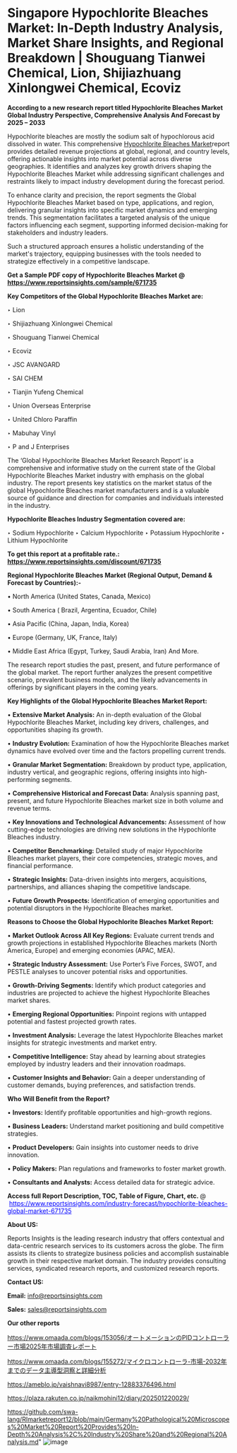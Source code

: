 # Singapore Hypochlorite Bleaches Market: In-Depth Industry Analysis, Market Share Insights, and Regional Breakdown | Shouguang Tianwei Chemical, Lion, Shijiazhuang Xinlongwei Chemical, Ecoviz

<strong>According to a new research report titled Hypochlorite Bleaches Market Global Industry Perspective, Comprehensive Analysis And Forecast by 2025 – 2033</strong>

Hypochlorite bleaches are mostly the sodium salt of hypochlorous acid dissolved in water. This comprehensive <a href=https://www.reportsinsights.com/sample/671735>Hypochlorite Bleaches Market</a>report provides detailed revenue projections at global, regional, and country levels, offering actionable insights into market potential across diverse geographies. It identifies and analyzes key growth drivers shaping the Hypochlorite Bleaches Market while addressing significant challenges and restraints likely to impact industry development during the forecast period.

To enhance clarity and precision, the report segments the Global Hypochlorite Bleaches Market based on type, applications, and region, delivering granular insights into specific market dynamics and emerging trends. This segmentation facilitates a targeted analysis of the unique factors influencing each segment, supporting informed decision-making for stakeholders and industry leaders.

Such a structured approach ensures a holistic understanding of the market's trajectory, equipping businesses with the tools needed to strategize effectively in a competitive landscape.

<strong>Get a Sample PDF copy of Hypochlorite Bleaches Market </strong><strong>@<a href=https://www.reportsinsights.com/sample/671735 style=color:#0000ff;> https://www.reportsinsights.com/sample/671735</a></strong></font>

<strong>Key Competitors of the Global Hypochlorite Bleaches Market are:</strong>

‣ Lion

‣ Shijiazhuang Xinlongwei Chemical

‣ Shouguang Tianwei Chemical

‣ Ecoviz

‣ JSC AVANGARD

‣ SAI CHEM

‣ Tianjin Yufeng Chemical

‣ Union Overseas Enterprise

‣ United Chloro Paraffin

‣ Mabuhay Vinyl

‣ P and J Enterprises

The ‘Global Hypochlorite Bleaches Market Research Report’ is a comprehensive and informative study on the current state of the Global Hypochlorite Bleaches Market industry with emphasis on the global industry. The report presents key statistics on the market status of the global Hypochlorite Bleaches market manufacturers and is a valuable source of guidance and direction for companies and individuals interested in the industry.

<strong>Hypochlorite Bleaches Industry Segmentation covered are:</strong>

‣ Sodium Hypochlorite
‣ Calcium Hypochlorite
‣ Potassium Hypochlorite
‣ Lithium Hypochlorite

<strong>To get this report at a profitable rate.: <a href=https://www.reportsinsights.com/discount/671735 style=color:#0000ff;>https://www.reportsinsights.com/discount/671735</a></strong></font>

<strong>Regional Hypochlorite Bleaches Market (Regional Output, Demand &amp; Forecast by Countries):-</strong>

• North America (United States, Canada, Mexico)

• South America ( Brazil, Argentina, Ecuador, Chile)

• Asia Pacific (China, Japan, India, Korea)

• Europe (Germany, UK, France, Italy)

• Middle East Africa (Egypt, Turkey, Saudi Arabia, Iran) And More.

The research report studies the past, present, and future performance of the global market. The report further analyzes the present competitive scenario, prevalent business models, and the likely advancements in offerings by significant players in the coming years.

<strong>Key Highlights of the Global Hypochlorite Bleaches Market Report:</strong>

• <strong>Extensive Market Analysis:</strong> An in-depth evaluation of the Global Hypochlorite Bleaches Market, including key drivers, challenges, and opportunities shaping its growth.

• <strong>Industry Evolution:</strong> Examination of how the Hypochlorite Bleaches market dynamics have evolved over time and the factors propelling current trends.

• <strong>Granular Market Segmentation:</strong> Breakdown by product type, application, industry vertical, and geographic regions, offering insights into high-performing segments.

• <strong>Comprehensive Historical and Forecast Data:</strong> Analysis spanning past, present, and future Hypochlorite Bleaches market size in both volume and revenue terms.

• <strong>Key Innovations and Technological Advancements:</strong> Assessment of how cutting-edge technologies are driving new solutions in the Hypochlorite Bleaches industry.

• <strong>Competitor Benchmarking:</strong> Detailed study of major Hypochlorite Bleaches market players, their core competencies, strategic moves, and financial performance.

• <strong>Strategic Insights:</strong> Data-driven insights into mergers, acquisitions, partnerships, and alliances shaping the competitive landscape.

• <strong>Future Growth Prospects:</strong> Identification of emerging opportunities and potential disruptors in the Hypochlorite Bleaches market.

<strong>Reasons to Choose the Global Hypochlorite Bleaches Market Report:</strong>

• <strong>Market Outlook Across All Key Regions:</strong> Evaluate current trends and growth projections in established Hypochlorite Bleaches markets (North America, Europe) and emerging economies (APAC, MEA).

• <strong>Strategic Industry Assessment:</strong> Use Porter’s Five Forces, SWOT, and PESTLE analyses to uncover potential risks and opportunities.

• <strong>Growth-Driving Segments:</strong> Identify which product categories and industries are projected to achieve the highest Hypochlorite Bleaches market shares.

• <strong>Emerging Regional Opportunities:</strong> Pinpoint regions with untapped potential and fastest projected growth rates.

• <strong>Investment Analysis:</strong> Leverage the latest Hypochlorite Bleaches market insights for strategic investments and market entry.

• <strong>Competitive Intelligence:</strong> Stay ahead by learning about strategies employed by industry leaders and their innovation roadmaps.

• <strong>Customer Insights and Behavior:</strong> Gain a deeper understanding of customer demands, buying preferences, and satisfaction trends.

<strong>Who Will Benefit from the Report?</strong>

• <strong>Investors:</strong> Identify profitable opportunities and high-growth regions.

• <strong>Business Leaders:</strong> Understand market positioning and build competitive strategies.

• <strong>Product Developers:</strong> Gain insights into customer needs to drive innovation.

• <strong>Policy Makers:</strong> Plan regulations and frameworks to foster market growth.

• <strong>Consultants and Analysts:</strong> Access detailed data for strategic advice.
</ul>
<strong>Access full Report Description, TOC, Table of Figure, Chart, etc. </strong>@  <a href=https://www.reportsinsights.com/industry-forecast/hypochlorite-bleaches-global-market-671735 style=color:#0000ff;>https://www.reportsinsights.com/industry-forecast/hypochlorite-bleaches-global-market-671735</a></font>

<strong><strong>About US</strong>:</strong>

Reports Insights is the leading research industry that offers contextual and data-centric research services to its customers across the globe. The firm assists its clients to strategize business policies and accomplish sustainable growth in their respective market domain. The industry provides consulting services, syndicated research reports, and customized research reports.

<strong>Contact US:</strong>

<p class=""""><b>Email:</b> <a href=mailto:info@reportsinsights.com>info@reportsinsights.com</a></p>
<p class=""""><b>Sales:</b> <a href=mailto:sales@reportsinsights.com>sales@reportsinsights.com</a></p>

<strong>Our other reports</strong>

<a href=https://www.omaada.com/blogs/153056/オートメーションのPIDコントローラー市場2025年市場調査レポート>https://www.omaada.com/blogs/153056/オートメーションのPIDコントローラー市場2025年市場調査レポート</a>

<a href=https://www.omaada.com/blogs/155272/マイクロコントローラ-市場-2032年までのデータ主導型洞察と詳細分析>https://www.omaada.com/blogs/155272/マイクロコントローラ-市場-2032年までのデータ主導型洞察と詳細分析</a>

<a href=https://ameblo.jp/vaishnavi8987/entry-12883376496.html>https://ameblo.jp/vaishnavi8987/entry-12883376496.html</a>

<a href=https://plaza.rakuten.co.jp/naikmohini12/diary/202501220029/>https://plaza.rakuten.co.jp/naikmohini12/diary/202501220029/</a>

<a href=https://github.com/swa-lang/RImarketreport12/blob/main/Germany%20Pathological%20Microscopes%20Market%20Report%20Provides%20In-Depth%20Analysis%2C%20Industry%20Share%20and%20Regional%20Analysis.md>https://github.com/swa-lang/RImarketreport12/blob/main/Germany%20Pathological%20Microscopes%20Market%20Report%20Provides%20In-Depth%20Analysis%2C%20Industry%20Share%20and%20Regional%20Analysis.md</a>"
![image](https://github.com/user-attachments/assets/9fb49123-054e-480d-a117-4df98ad83e41)

